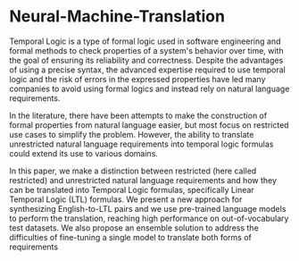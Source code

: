 # Neural-Machine-Translation

Temporal Logic is a type of formal logic used in software engineering and formal methods to check properties of a system's behavior over time, with the goal of ensuring its reliability and correctness. Despite the advantages of using a precise syntax, the advanced expertise required to use temporal logic and the risk of errors in the expressed properties have led many companies to avoid using formal logics and instead rely on natural language requirements.

In the literature, there have been attempts to make the construction of formal properties from natural language easier, but most focus on restricted use cases to simplify the problem. However, the ability to translate unrestricted natural language requirements into temporal logic formulas could extend its use to various domains.

In this paper, we make a distinction between restricted (here called restricted) and unrestricted natural language requirements and how they can be translated into Temporal Logic formulas, specifically Linear Temporal Logic (LTL) formulas.
We present a new approach for synthesizing English-to-LTL pairs and we use pre-trained language models to perform the translation, reaching high performance on out-of-vocabulary test datasets.
We also propose an ensemble solution to address the difficulties of fine-tuning a single model to translate both forms of requirements
